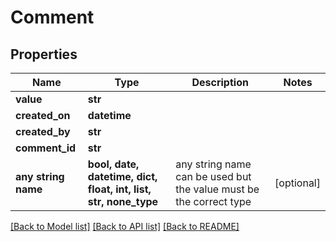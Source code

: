 # Comment



## Properties
Name | Type | Description | Notes
------------ | ------------- | ------------- | -------------
**value** | **str** |  | 
**created_on** | **datetime** |  | 
**created_by** | **str** |  | 
**comment_id** | **str** |  | 
**any string name** | **bool, date, datetime, dict, float, int, list, str, none_type** | any string name can be used but the value must be the correct type | [optional]

[[Back to Model list]](../README.md#documentation-for-models) [[Back to API list]](../README.md#documentation-for-api-endpoints) [[Back to README]](../README.md)


